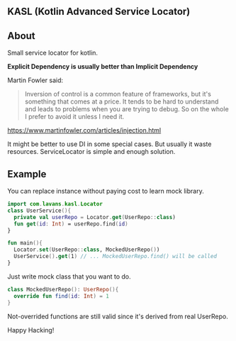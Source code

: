 KASL (Kotlin Advanced Service Locator)
----

## About

Small service locator for kotlin.

**Explicit Dependency is usually better than Implicit Dependency**

Martin Fowler said:
> Inversion of control is a common feature of frameworks, but it's something that comes at a price. It tends to be hard to understand and leads to problems when you are trying to debug. So on the whole I prefer to avoid it unless I need it. 

https://www.martinfowler.com/articles/injection.html

It might be better to use DI in some special cases. But usually it waste resources. ServiceLocator is simple and enough solution.

## Example

You can replace instance without paying cost to learn mock library.

```kotlin
import com.lavans.kasl.Locator
class UserService(){
  private val userRepo = Locator.get(UserRepo::class)
  fun get(id: Int) = userRepo.find(id)
}

fun main(){
  Locator.set(UserRepo::class, MockedUserRepo())
  UserService().get(1) // ... MockedUserRepo.find() will be called
}
```

Just write mock class that you want to do.

```kotlin
class MockedUserRepo(): UserRepo(){
  override fun find(id: Int) = 1
}
```

Not-overrided functions are still valid since it's derived from real UserRepo.

Happy Hacking!
